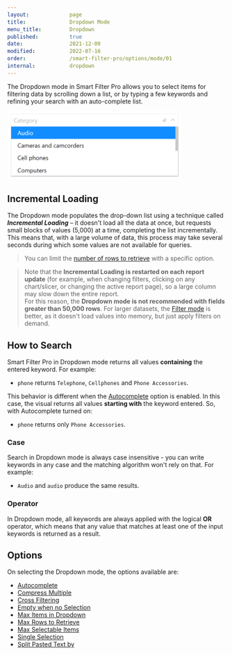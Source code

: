 ```yaml
---
layout:             page
title:              Dropdown Mode
menu_title:         Dropdown
published:          true
date:               2021-12-09
modified:           2022-07-16
order:              /smart-filter-pro/options/mode/01
internal:           dropdown
---
```

The Dropdown mode in Smart Filter Pro allows you to select items for filtering data by scrolling down a list, or by typing a few keywords and refining your search with an auto-complete list.

<img src="images/dropdown-mode.png" width="400">
 
## Incremental Loading

The Dropdown mode populates the drop-down list using a technique called ***Incremental Loading*** – it doesn't load all the data at once, but requests small blocks of values (5,000) at a time, completing the list incrementally. This means that, with a large volume of data, this process may take several seconds during which some values are not available for queries.  

> You can limit the [number of rows to retrieve](max-rows.md) with a specific option.

> Note that the **Incremental Loading is restarted on each report update** (for example, when changing filters, clicking on any chart/slicer, or changing the active report page), so a large column may slow down the entire report.  
For this reason, the **Dropdown mode is not recommended with fields greater than 50,000 rows**. For larger datasets, the [Filter mode](filter.md) is better, as it doesn't load values into memory, but just apply filters on demand.


## How to Search

Smart Filter Pro in Dropdown mode returns all values **containing** the entered keyword. For example:
- `phone` returns `Telephone`, `Cellphones` and `Phone Accessories`. 

This behavior is different when the [Autocomplete](autocomplete.md) option is enabled. In this case, the visual returns all values **starting with** the keyword entered.  So, with Autocomplete turned on:
- `phone` returns only `Phone Accessories`.

### Case

Search in Dropdown mode is always case insensitive - you can write keywords in any case and the matching algorithm won't rely on that. For example: 
- `Audio` and `audio` produce the same results.

### Operator

In Dropdown mode, all keywords are always applied with the logical **OR** operator, which means that any value that matches at least one of the input keywords is returned as a result.

## Options

On selecting the Dropdown mode, the options available are:

- [Autocomplete](autocomplete.md)
- [Compress Multiple](compress-multiple.md)
- [Cross Filtering](cross-filtering.md)
- [Empty when no Selection](empty-when-no-selection.md)
- [Max Items in Dropdown](max-items-in-dropdown.md)
- [Max Rows to Retrieve](max-rows.md)
- [Max Selectable Items](max-selectable-items.md)
- [Single Selection](single-selection.md)
- [Split Pasted Text by](split-pasted-text.md)
